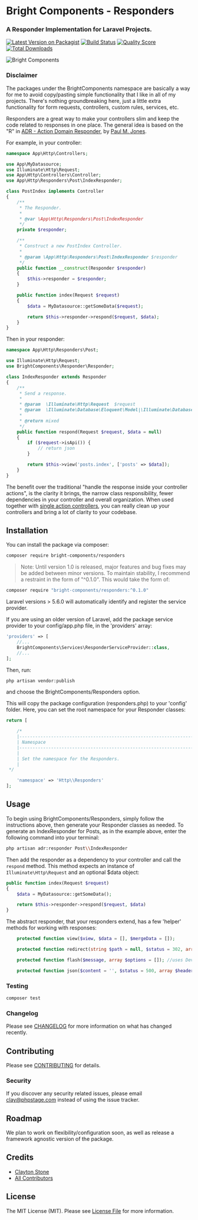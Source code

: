 # Bright Components - Responders
### A Responder Implementation for Laravel Projects.

[![Latest Version on Packagist](https://img.shields.io/packagist/v/bright-components/responders.svg)](https://packagist.org/packages/bright-components/responders)
[![Build Status](https://img.shields.io/travis/bright-components/responders/master.svg)](https://travis-ci.org/bright-components/responders)
[![Quality Score](https://img.shields.io/scrutinizer/g/bright-components/responders.svg)](https://scrutinizer-ci.com/g/bright-components/responders)
[![Total Downloads](https://img.shields.io/packagist/dt/bright-components/responders.svg)](https://packagist.org/packages/bright-components/responders)

![Bright Components](https://s3.us-east-2.amazonaws.com/bright-components/bc_large.png "Bright Components")

### Disclaimer
The packages under the BrightComponents namespace are basically a way for me to avoid copy/pasting simple functionality that I like in all of my projects. There's nothing groundbreaking here, just a little extra functionality for form requests, controllers, custom rules, services, etc.

Responders are a great way to make your controllers slim and keep the code related to responses in one place. The general idea is based on the "R" in [ADR - Action Domain Responder](http://paul-m-jones.com/archives/5970), by [Paul M. Jones](https://twitter.com/pmjones).

For example, in your controller:

```php
namespace App\Http\Controllers;

use App\MyDatasource;
use Illuminate\Http\Request;
use App\Http\Controllers\Controller;
use App\Http\Responders\Post\IndexResponder;

class PostIndex implements Controller
{
    /**
     * The Responder.
     *
     * @var \App\Http\Responders\Post\IndexResponder
     */
    private $responder;

    /**
     * Construct a new PostIndex Controller.
     *
     * @param \App\Http\Responders\Post\IndexResponder $responder
     */
    public function __construct(Responder $responder)
    {
        $this->responder = $responder;
    }

    public function index(Request $request)
    {
        $data = MyDatasource::getSomeData($request);

        return $this->responder->respond($request, $data);
    }
}
```

Then in your responder:

```php
namespace App\Http\Responders\Post;

use Illuminate\Http\Request;
use BrightComponents\Responder\Responder;

class IndexResponder extends Responder
{
    /**
     * Send a response.
     *
     * @param  \Illuminate\Http\Request  $request
     * @param  \Illuminate\Database\Eloquent\Model|\Illuminate\Database\Eloquent\Collection|array|null  $data
     *
     * @return mixed
     */
    public function respond(Request $request, $data = null)
    {
        if ($request->isApi()) {
            // return json
        }

        return $this->view('posts.index', ['posts' => $data]);
    }
}

```

The benefit over the traditional "handle the response inside your controller actions", is the clarity it brings, the narrow class responsibility, fewer dependencies in your controller and overall organization. When used together with [single action controllers](https://laravel.com/docs/5.6/controllers#single-action-controllers), you can really clean up your controllers and bring a lot of clarity to your codebase.

## Installation

You can install the package via composer:

```bash
composer require bright-components/responders
```

> Note: Until version 1.0 is released, major features and bug fixes may be added between minor versions. To maintain stability, I recommend a restraint in the form of "^0.1.0". This would take the form of:
```bash
composer require "bright-components/responders:^0.1.0"
```

Laravel versions > 5.6.0 will automatically identify and register the service provider.

If you are using an older version of Laravel, add the package service provider to your config/app.php file, in the 'providers' array:
```php
'providers' => [
    //...
    BrightComponents\Services\ResponderServiceProvider::class,
    //...
];
```

Then, run:
```bash
php artisan vendor:publish
```
and choose the BrightComponents/Responders option.

This will copy the package configuration (responders.php) to your 'config' folder.
Here, you can set the root namespace for your Responder classes:

```php
return [

    /*
    |--------------------------------------------------------------------------
    | Namespace
    |--------------------------------------------------------------------------
    |
    | Set the namespace for the Responders.
    |
 */

    'namespace' => 'Http\\Responders'
];
```

## Usage

To begin using BrightComponents/Responders, simply follow the instructions above, then generate your Responder classes as needed.
To generate an IndexResponder for Posts, as in the example above, enter the following command into your terminal:

```bash
php artisan adr:responder Post\\IndexResponder
```

Then add the responder as a dependency to your controller and call the ```respond``` method. This method expects an instance of ```Illuminate\Http\Request``` and an optional $data object:

```php
public function index(Request $request)
{
    $data = MyDatasource::getSomeData();

    return $this->responder->respond($request, $data)
}
```

The abstract responder, that your responders extend, has a few 'helper' methods for working with responses:
```php
    protected function view($view, $data = [], $mergeData = []);

    protected function redirect(string $path = null, $status = 302, array $headers = [], $secure = null);

    protected function flash($message, array $options = []); //uses DevMarketer/LaraFlash

    protected function json($content = '', $status = 500, array $headers = []);
```

### Testing

``` bash
composer test
```

### Changelog

Please see [CHANGELOG](CHANGELOG.md) for more information on what has changed recently.

## Contributing

Please see [CONTRIBUTING](CONTRIBUTING.md) for details.

### Security

If you discover any security related issues, please email clay@phpstage.com instead of using the issue tracker.

## Roadmap

We plan to work on flexibility/configuration soon, as well as release a framework agnostic version of the package.

## Credits

- [Clayton Stone](https://github.com/devcircus)
- [All Contributors](../../contributors)

## License

The MIT License (MIT). Please see [License File](LICENSE.md) for more information.
